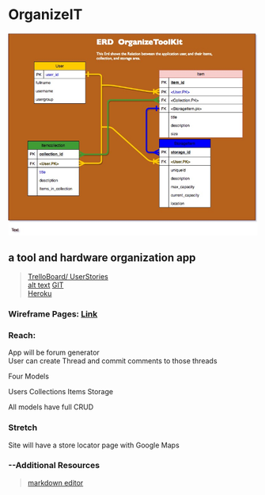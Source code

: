 # OrganizeIT
![alt text](/docs/erd/erd.jpg)
## a tool and hardware organization app

>[TrelloBoard/ UserStories](https://trello.com/b/IMYrEVx6)  
[alt text](/docs/erd/erd.jpg)
>[GIT](https://github.com/uniOpifex/ChatBoxGenerator)  
>[Heroku](https://organize-it-again.herokuapp.com/)
### Wireframe Pages: [Link](https://marvelapp.com/4597geh)




### Reach:

App will be forum generator  
User can create Thread and commit comments to those threads

Four Models

Users
Collections
Items
Storage

All models have full CRUD 


### Stretch

Site will have a store locator page with Google Maps

### --Additional Resources  
>[markdown editor](https://jbt.github.io/markdown-editor/)









